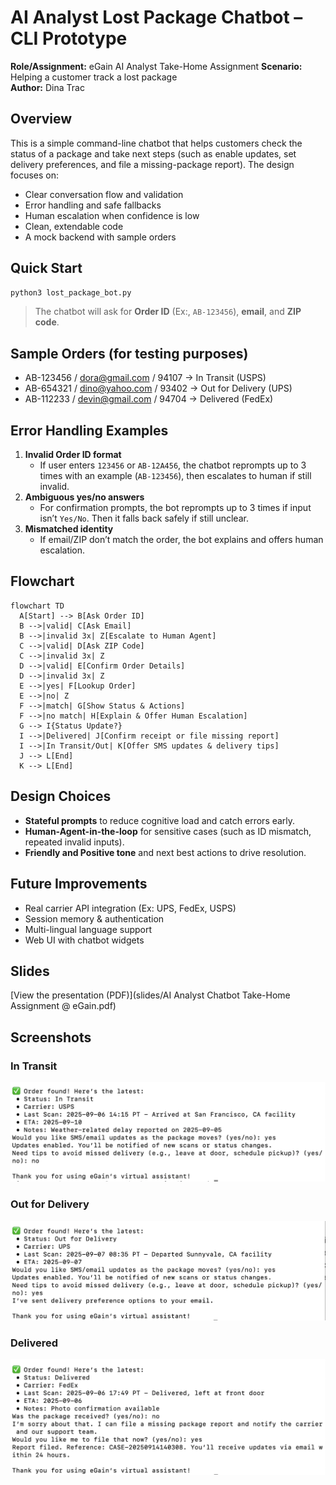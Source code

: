 # AI Analyst Lost Package Chatbot – CLI Prototype

**Role/Assignment:** eGain AI Analyst Take-Home Assignment
**Scenario:** Helping a customer track a lost package  
**Author:** Dina Trac

## Overview
This is a simple command-line chatbot that helps customers check the status of a package and take next steps (such as enable updates, set delivery preferences, and file a missing-package report). The design focuses on:
- Clear conversation flow and validation 
- Error handling and safe fallbacks
- Human escalation when confidence is low
- Clean, extendable code
- A mock backend with sample orders 

## Quick Start
```bash
python3 lost_package_bot.py
```
> The chatbot will ask for **Order ID** (Ex:, `AB-123456`), **email**, and **ZIP code**.

## Sample Orders (for testing purposes)
- AB-123456 / dora@gmail.com / 94107 → In Transit (USPS)
- AB-654321 / dino@yahoo.com / 93402 → Out for Delivery (UPS)
- AB-112233 / devin@gmail.com / 94704 → Delivered (FedEx)

## Error Handling Examples
1. **Invalid Order ID format**  
   - If user enters `123456` or `AB-12A456`, the chatbot reprompts up to 3 times with an example (`AB-123456`), then escalates to human if still invalid.
2. **Ambiguous yes/no answers**  
   - For confirmation prompts, the bot reprompts up to 3 times if input isn’t `Yes/No`. Then it falls back safely if still unclear.
3. **Mismatched identity**  
   - If email/ZIP don’t match the order, the bot explains and offers human escalation.
  
## Flowchart 
```mermaid
flowchart TD
  A[Start] --> B[Ask Order ID]
  B -->|valid| C[Ask Email]
  B -->|invalid 3x| Z[Escalate to Human Agent]
  C -->|valid| D[Ask ZIP Code]
  C -->|invalid 3x| Z
  D -->|valid| E[Confirm Order Details]
  D -->|invalid 3x| Z
  E -->|yes| F[Lookup Order]
  E -->|no| Z
  F -->|match| G[Show Status & Actions]
  F -->|no match| H[Explain & Offer Human Escalation]
  G --> I{Status Update?}
  I -->|Delivered| J[Confirm receipt or file missing report]
  I -->|In Transit/Out| K[Offer SMS updates & delivery tips]
  J --> L[End]
  K --> L[End]
```

## Design Choices
- **Stateful prompts** to reduce cognitive load and catch errors early.
- **Human-Agent-in-the-loop** for sensitive cases (such as ID mismatch, repeated invalid inputs).
- **Friendly and Positive tone** and next best actions to drive resolution.

## Future Improvements
- Real carrier API integration (Ex: UPS, FedEx, USPS)
- Session memory & authentication
- Multi-lingual language support
- Web UI with chatbot widgets

## Slides

[View the presentation (PDF)](slides/AI Analyst Chatbot Take-Home Assignment @ eGain.pdf)

## Screenshots

### In Transit
![In Transit](screenshots/in_transit.png)

### Out for Delivery
![Out for Delivery](screenshots/out_for_delivery.png)

### Delivered
![Delivered](screenshots/delivered.png)

